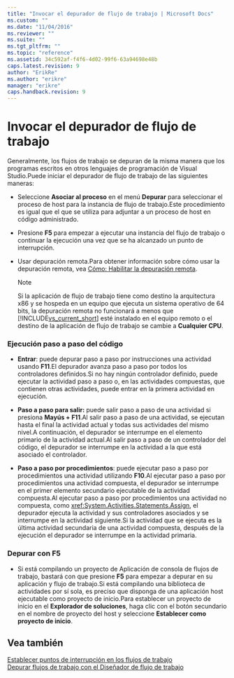```yaml
---
title: "Invocar el depurador de flujo de trabajo | Microsoft Docs"
ms.custom: ""
ms.date: "11/04/2016"
ms.reviewer: ""
ms.suite: ""
ms.tgt_pltfrm: ""
ms.topic: "reference"
ms.assetid: 34c592af-f4f6-4d02-99f6-63a94698e48b
caps.latest.revision: 9
author: "ErikRe"
ms.author: "erikre"
manager: "erikre"
caps.handback.revision: 9
---
```

# Invocar el depurador de flujo de trabajo
Generalmente, los flujos de trabajo se depuran de la misma manera que los programas escritos en otros lenguajes de programación de Visual Studio.Puede iniciar el depurador de flujo de trabajo de las siguientes maneras:  
  
-   Seleccione **Asociar al proceso** en el menú **Depurar** para seleccionar el proceso de host para la instancia de flujo de trabajo.Este procedimiento es igual que el que se utiliza para adjuntar a un proceso de host en código administrado.  
  
-   Presione **F5** para empezar a ejecutar una instancia del flujo de trabajo o continuar la ejecución una vez que se ha alcanzado un punto de interrupción.  
  
-   Usar depuración remota.Para obtener información sobre cómo usar la depuración remota, vea [Cómo: Habilitar la depuración remota](http://go.microsoft.com/fwlink/?LinkId=196257).  
  
    > [!NOTE]
    >  Si la aplicación de flujo de trabajo tiene como destino la arquitectura x86 y se hospeda en un equipo que ejecuta un sistema operativo de 64 bits, la depuración remota no funcionará a menos que [!INCLUDE[vs_current_short](../code-quality/includes/vs_current_short_md.md)] esté instalado en el equipo remoto o el destino de la aplicación de flujo de trabajo se cambie a **Cualquier CPU**.  
  
### Ejecución paso a paso del código  
  
-   **Entrar**: puede depurar paso a paso por instrucciones una actividad usando **F11**.El depurador avanza paso a paso por todos los controladores definidos.Si no hay ningún controlador definido, puede ejecutar la actividad paso a paso o, en las actividades compuestas, que contienen otras actividades, puede entrar en la primera actividad en ejecución.  
  
-   **Paso a paso para salir:** puede salir paso a paso de una actividad si presiona **Mayús \+ F11**.Al salir paso a paso de una actividad, se ejecutan hasta el final la actividad actual y todas sus actividades del mismo nivel.A continuación, el depurador se interrumpe en el elemento primario de la actividad actual.Al salir paso a paso de un controlador del código, el depurador se interrumpe en la actividad a la que está asociado el controlador.  
  
-   **Paso a paso por procedimientos**: puede ejecutar paso a paso por procedimientos una actividad utilizando **F10**.Al ejecutar paso a paso por procedimientos una actividad compuesta, el depurador se interrumpe en el primer elemento secundario ejecutable de la actividad compuesta.Al ejecutar paso a paso por procedimientos una actividad no compuesta, como <xref:System.Activities.Statements.Assign>, el depurador ejecuta la actividad y sus controladores asociados y se interrumpe en la actividad siguiente.Si la actividad que se ejecuta es la última actividad secundaria de una actividad compuesta, después de la ejecución el depurador se interrumpe en la actividad primaria.  
  
### Depurar con F5  
  
-   Si está compilando un proyecto de Aplicación de consola de flujos de trabajo, bastará con que presione **F5** para empezar a depurar en su aplicación y flujo de trabajo.Si está compilando una biblioteca de actividades por sí sola, es preciso que disponga de una aplicación host ejecutable como proyecto de inicio.Para establecer un proyecto de inicio en el **Explorador de soluciones**, haga clic con el botón secundario en el nombre de proyecto del host y seleccione **Establecer como proyecto de inicio**.  
  
## Vea también  
 [Establecer puntos de interrupción en los flujos de trabajo](../Topic/How%20to:%20Set%20Breakpoints%20in%20Workflows.md)   
 [Depurar flujos de trabajo con el Diseñador de flujo de trabajo](../workflow-designer/debugging-workflows-with-the-workflow-designer.md)